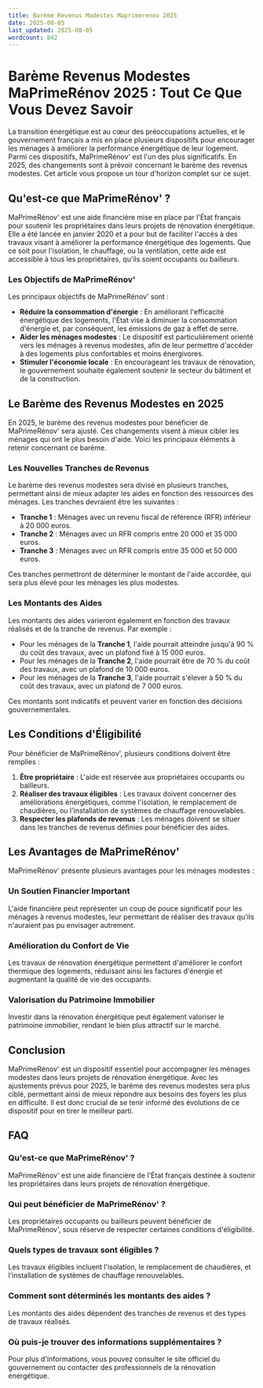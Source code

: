 ```yaml
---
title: Barème Revenus Modestes Maprimerenov 2025
date: 2025-08-05
last_updated: 2025-08-05
wordcount: 842
---
```


# Barème Revenus Modestes MaPrimeRénov 2025 : Tout Ce Que Vous Devez Savoir

La transition énergétique est au cœur des préoccupations actuelles, et le gouvernement français a mis en place plusieurs dispositifs pour encourager les ménages à améliorer la performance énergétique de leur logement. Parmi ces dispositifs, MaPrimeRénov' est l'un des plus significatifs. En 2025, des changements sont à prévoir concernant le barème des revenus modestes. Cet article vous propose un tour d'horizon complet sur ce sujet.

## Qu'est-ce que MaPrimeRénov' ?

MaPrimeRénov' est une aide financière mise en place par l'État français pour soutenir les propriétaires dans leurs projets de rénovation énergétique. Elle a été lancée en janvier 2020 et a pour but de faciliter l'accès à des travaux visant à améliorer la performance énergétique des logements. Que ce soit pour l'isolation, le chauffage, ou la ventilation, cette aide est accessible à tous les propriétaires, qu'ils soient occupants ou bailleurs.

### Les Objectifs de MaPrimeRénov'

Les principaux objectifs de MaPrimeRénov' sont :

- **Réduire la consommation d'énergie** : En améliorant l'efficacité énergétique des logements, l'État vise à diminuer la consommation d'énergie et, par conséquent, les émissions de gaz à effet de serre.
- **Aider les ménages modestes** : Le dispositif est particulièrement orienté vers les ménages à revenus modestes, afin de leur permettre d'accéder à des logements plus confortables et moins énergivores.
- **Stimuler l'économie locale** : En encourageant les travaux de rénovation, le gouvernement souhaite également soutenir le secteur du bâtiment et de la construction.

## Le Barème des Revenus Modestes en 2025

En 2025, le barème des revenus modestes pour bénéficier de MaPrimeRénov' sera ajusté. Ces changements visent à mieux cibler les ménages qui ont le plus besoin d'aide. Voici les principaux éléments à retenir concernant ce barème.

### Les Nouvelles Tranches de Revenus

Le barème des revenus modestes sera divisé en plusieurs tranches, permettant ainsi de mieux adapter les aides en fonction des ressources des ménages. Les tranches devraient être les suivantes :

- **Tranche 1** : Ménages avec un revenu fiscal de référence (RFR) inférieur à 20 000 euros.
- **Tranche 2** : Ménages avec un RFR compris entre 20 000 et 35 000 euros.
- **Tranche 3** : Ménages avec un RFR compris entre 35 000 et 50 000 euros.

Ces tranches permettront de déterminer le montant de l'aide accordée, qui sera plus élevé pour les ménages les plus modestes.

### Les Montants des Aides

Les montants des aides varieront également en fonction des travaux réalisés et de la tranche de revenus. Par exemple :

- Pour les ménages de la **Tranche 1**, l'aide pourrait atteindre jusqu'à 90 % du coût des travaux, avec un plafond fixé à 15 000 euros.
- Pour les ménages de la **Tranche 2**, l'aide pourrait être de 70 % du coût des travaux, avec un plafond de 10 000 euros.
- Pour les ménages de la **Tranche 3**, l'aide pourrait s'élever à 50 % du coût des travaux, avec un plafond de 7 000 euros.

Ces montants sont indicatifs et peuvent varier en fonction des décisions gouvernementales.

## Les Conditions d'Éligibilité

Pour bénéficier de MaPrimeRénov', plusieurs conditions doivent être remplies :

1. **Être propriétaire** : L'aide est réservée aux propriétaires occupants ou bailleurs.
2. **Réaliser des travaux éligibles** : Les travaux doivent concerner des améliorations énergétiques, comme l'isolation, le remplacement de chaudières, ou l'installation de systèmes de chauffage renouvelables.
3. **Respecter les plafonds de revenus** : Les ménages doivent se situer dans les tranches de revenus définies pour bénéficier des aides.

## Les Avantages de MaPrimeRénov'

MaPrimeRénov' présente plusieurs avantages pour les ménages modestes :

### Un Soutien Financier Important

L'aide financière peut représenter un coup de pouce significatif pour les ménages à revenus modestes, leur permettant de réaliser des travaux qu'ils n'auraient pas pu envisager autrement.

### Amélioration du Confort de Vie

Les travaux de rénovation énergétique permettent d'améliorer le confort thermique des logements, réduisant ainsi les factures d'énergie et augmentant la qualité de vie des occupants.

### Valorisation du Patrimoine Immobilier

Investir dans la rénovation énergétique peut également valoriser le patrimoine immobilier, rendant le bien plus attractif sur le marché.

## Conclusion

MaPrimeRénov' est un dispositif essentiel pour accompagner les ménages modestes dans leurs projets de rénovation énergétique. Avec les ajustements prévus pour 2025, le barème des revenus modestes sera plus ciblé, permettant ainsi de mieux répondre aux besoins des foyers les plus en difficulté. Il est donc crucial de se tenir informé des évolutions de ce dispositif pour en tirer le meilleur parti.

## FAQ

### Qu'est-ce que MaPrimeRénov' ?

MaPrimeRénov' est une aide financière de l'État français destinée à soutenir les propriétaires dans leurs projets de rénovation énergétique.

### Qui peut bénéficier de MaPrimeRénov' ?

Les propriétaires occupants ou bailleurs peuvent bénéficier de MaPrimeRénov', sous réserve de respecter certaines conditions d'éligibilité.

### Quels types de travaux sont éligibles ?

Les travaux éligibles incluent l'isolation, le remplacement de chaudières, et l'installation de systèmes de chauffage renouvelables.

### Comment sont déterminés les montants des aides ?

Les montants des aides dépendent des tranches de revenus et des types de travaux réalisés.

### Où puis-je trouver des informations supplémentaires ?

Pour plus d'informations, vous pouvez consulter le site officiel du gouvernement ou contacter des professionnels de la rénovation énergétique.